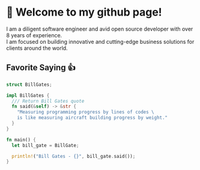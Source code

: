 # 👋 Welcome to my github page! <br />

I am a diligent software engineer and avid open source developer with over 8 years of experience. <br /> I am focused on building innovative and cutting-edge business solutions for clients around the world. <br /> 

## Favorite Saying 👍

```rust
struct BillGates;

impl BillGates {
  /// Return Bill Gates quote
  fn said(&self) -> &str {
    "Measuring programming progress by lines of codes \
    is like measuring aircraft building progress by weight."
  }
}

fn main() {
  let bill_gate = BillGate;

  println!("Bill Gates - {}", bill_gate.said());
}
```

